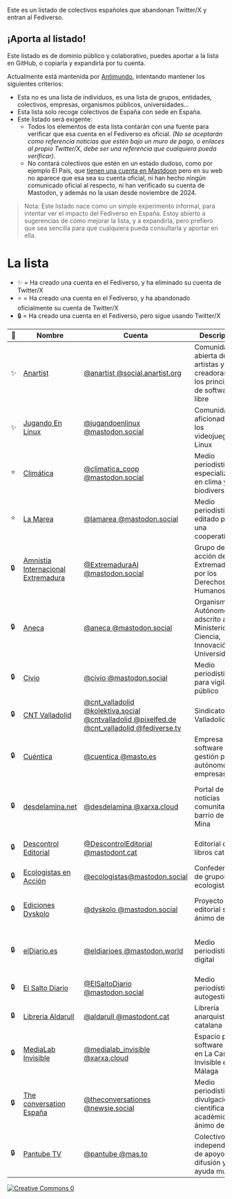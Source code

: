 Este es un listado de colectivos españoles que abandonan Twitter/X y entran al Fediverso.

## ¡Aporta al listado!

Este listado es de dominio público y colaborativo, puedes aportar a la lista en GitHub, o copiarla y expandirla por tu cuenta.

Actualmente está mantenida por [Antimundo](antimundo.es), intentando mantener los siguientes criterios:

- Esta no es una lista de individuos, es una lista de grupos, entidades, colectivos, empresas, organismos públicos, universidades...
- Esta lista solo recoge colectivos de España con sede en España.
- Este listado será exigente:
    - Todos los elementos de esta lista contarán con una fuente para verificar que esa cuenta en el Fediverso es oficial. _(No se aceptarán como referencia noticias que estén bajo un muro de pago, o enlaces al propio Twitter/X, debe ser una referencia que cualquiera pueda verificar)_.
    - No contará colectivos que estén en un estado dudoso, como por ejemplo El País, que [tienen una cuenta en Mastdoon](https://mastodon.social/@el_pais) pero en su web no aparece que esa sea su cuenta oficial, ni han hecho ningún comunicado oficial al respecto, ni han verificado su cuenta de Mastodon, y además no la usan desde noviembre de 2024.

> Nota:
> Este listado nace como un simple experimento informal, para intentar ver el impacto del Fediverso en España. Estoy abierto a sugerencias de cómo mejorar la lista, y a expandirla, pero prefiero que sea sencilla para que cualquiera pueda consultarla y aportar en ella.

# La lista

- ✨ = Ha creado una cuenta en el Fediverso, y ha eliminado su cuenta de Twitter/X
- ⭐️ = Ha creado una cuenta en el Fediverso, y ha abandonado oficialmente su cuenta de Twitter/X
- 🔒 = Ha creado una cuenta en el Fediverso, pero sigue usando Twitter/X

| 📜 | Nombre | Cuenta | Descripción | Fuente |
|-|-|-|-|-|
| ✨ | [Anartist](https://anartist.org/) | [@anartist @social.anartist.org](https://social.anartist.org/@anartist) | Comunidad abierta de artistas y creadoras bajo los principios de software libre | [Mastodon verificado](https://social.anartist.org/@anartist) y [web con enlace a sus redes](https://anartist.org/) |
| ✨ | [Jugando En Linux](https://jugandoenlinux.com/) | [@jugandoenlinux @mastodon.social](https://mastodon.social/@jugandoenlinux) | Comunidad de aficionados a los videojuegos y Linux | [Mastodon verificado](https://mastodon.social/@jugandoenlinux) y [web con enlace a su Mastodon](https://jugandoenlinux.com/) |
| ⭐️ | [Climática](https://climatica.coop/) | [@climatica_coop @mastodon.social](https://mastodon.social/@climatica_coop) | Medio periodístico especializado en clima y biodiversidad | [Comunicado en su web el 9/1/2025](https://climatica.coop/climatica-deja-de-publicar-en-facebook-e-instagram/) |
| ⭐️ | [La Marea](https://www.lamarea.com/) | [@lamarea @mastodon.social](https://mastodon.social/@lamarea) | Medio periodístico editado por una cooperativa | [Comunicado en su web el 9/1/2025](https://www.lamarea.com/2025/01/09/la-marea-deja-de-publicar-en-facebook-e-instagram/) |
| 🔒 | [Amnistía Internacional Extremadura](https://blogs.es.amnesty.org/extremadura/nosotros/) | [@ExtremaduraAI @mastodon.social](https://mastodon.social/@ExtremaduraAI) | Grupo de acción de Extremadura por los Derechos Humanos | [Mastodon verificado](https://mastodon.social/@ExtremaduraAI) y [web con enlace a su Mastodon](https://blogs.es.amnesty.org/extremadura/nosotros/) |
| 🔒 | [Aneca](https://mastodon.social/@aneca) | [@aneca @mastodon.social](https://mastodon.social/@aneca) | Organismo Autónomo adscrito al Ministerio de Ciencia, Innovación y Universidades | [Web con enlace a su Mastodon](https://www.aneca.es/) y [artículo en su web](https://www.aneca.es/web/guest/-/aneca-aterriza-en-mastodon) |
| 🔒 | [Civio](https://civio.es/) | [@civio @mastodon.social](https://mastodon.social/@civio) | Medio periodístico para vigilar lo público | [Web con enlace a su Mastodon](https://civio.es/) |
| 🔒 | [CNT Valladolid](https://www.cntvalladolid.es/) | [@cnt_valladolid @kolektiva.social](https://kolektiva.social/@cnt_valladolid) <br> [@cntvalladolid @pixelfed.de](https://pixelfed.de/cntvalladolid) <br> [@cnt_valladolid @fediverse.tv](https://fediverse.tv/a/cnt_valladolid/video-channels) | Sindicato de Valladolid | [Web con enlace a sus redes](https://civio.es/) |
| 🔒 | [Cuéntica](https://cuentica.com) | [@cuentica @masto.es](https://masto.es/@cuentica) | Empresa de software de gestión para autónomos y empresas | [Mastodon verificado](https://masto.es/@cuentica) y [web con enlace a su Mastodon](https://cuentica.com/) |
| 🔒 | [desdelamina.net](https://desdelamina.net/) | [@desdelamina @xarxa.cloud](https://xarxa.cloud/@desdelamina) | Portal de noticias comunitario del barrio de La Mina | [Mastodon verificado](https://xarxa.cloud/@desdelamina) y [web con metaetiqueta a su Mastodon](https://desdelamina.net/) |
| 🔒 | [Descontrol Editorial](https://descontrol.cat/) | [@DescontrolEditorial @mastodont.cat](https://mastodont.cat/@DescontrolEditorial) | Editorial de libros catalana | [Eeb con enlace a su Mastodon](https://descontrol.cat/) |
| 🔒 | [Ecologistas en Acción](https://www.ecologistasenaccion.org/) | [@ecologistas@mastodon.social](https://mastodon.social/@ecologistas) | Confederación de grupos ecologistas. | [web con enlace a su Mastodon](https://www.ecologistasenaccion.org/) |
| 🔒 | [Ediciones Dyskolo](https://www.dyskolo.cc/) | [@dyskolo @mastodon.social](https://mastodon.social/@dyskolo) | Proyecto editorial sin ánimo de lucro | [Liberapay](https://liberapay.com/dyskolo/donate) y [web](https://www.dyskolo.cc/) con enlace a su Mastodon |
| 🔒 | [elDiario.es](https://www.eldiario.es/) | [@eldiarioes @mastodon.world](https://mastodon.world/@eldiarioes) | Medio periodístico digital | [Mastodon verificado](https://mastodon.world/@eldiarioes) y [web con enlace a su Mastodon](https://www.eldiario.es/). |
| 🔒 | [El Salto Diario](https://www.elsaltodiario.com/) | [@ElSaltoDiario @mastodon.social](https://mastodon.social/@ElSaltoDiario) | Medio periodístico autogestionado | [Web con enlace a su Mastodon](https://www.elsaltodiario.com/) |
| 🔒 | [Libreria Aldarull](https://aldarull.org/) | [@aldarull @mastodont.cat](https://mastodont.cat/@aldarull) | Librería anarquista catalana | [Web con enlace a su Mastodon](https://aldarull.org/) |
| 🔒 | [MediaLab Invisible](lainvisible.net) | [@medialab_invisible @xarxa.cloud](https://xarxa.cloud/@medialab_invisible) | Espacio por el software libre en La Casa Invisible en Málaga | [GitHub](https://codeberg.org/medialab-invisible) y [Codeberg](https://codeberg.org/medialab-invisible) con enlace a su Mastodon |
| 🔒 | [The conversation España](https://theconversation.com/es) | [@theconversationes @newsie.social](https://newsie.social/@theconversationes) | Medio periodístico de divulgación científica y académica sin ánimo de lucro | [Mastodon verificado](https://newsie.social/@theconversationes) y [web con enlace a su Mastodon](https://desdelamina.net/) |
| 🔒 | [Pantube TV](https://pantube.tv/) | [@pantube @mas.to](https://mas.to/@pantube) | Colectivo independiente de apoyo, difusión y ayuda mutua | [Web con enlace a su Mastodon](https://pantube.tv/linktree/) |


[![Creative Commons 0](https://upload.wikimedia.org/wikipedia/commons/4/43/CC_Zero_badge.svg)](https://creativecommons.org/publicdomain/zero/1.0/deed)
